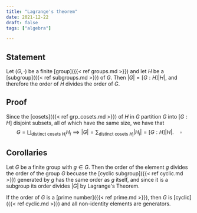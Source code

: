 ```yaml
---
title: "Lagrange's theorem"
date: 2021-12-22
draft: false
tags: ["algebra"]

---
```



## Statement
Let $(G, \cdot)$ be a finite [group]({{< ref groups.md >}}) and let $H$ be a [subgroup]({{< ref subgroups.md >}}) of $G$. Then $\vert G \vert = [G:H] \vert H \vert$, and therefore the order of $H$ divides the order of $G$.

## Proof
Since the [cosets]({{< ref grp_cosets.md >}}) of $H$ in $G$ partition $G$ into $[G:H]$ disjoint subsets, all of which have the same size, we have that $$G = \bigsqcup_{\text{distinct cosets } H_i} H_i \implies \vert G \vert = \sum_{\text{distinct cosets } H_i} \vert H_i \vert = [G:H] \vert H \vert. \quad \square$$

## Corollaries 
Let $G$ be a finite group with $g \in G$. Then the order of the element $g$ divides the order of the group $G$ becuase the [cyclic subgroup]({{< ref cyclic.md >}}) generated by $g$ has the same order as $g$ itself, and since it is a subgroup its order divides $\vert G \vert$ by Lagrange's Theorem.

If the order of $G$ is a [prime number]({{< ref prime.md >}}), then $G$ is [cyclic]({{< ref cyclic.md >}}) and all non-identity elements are generators.